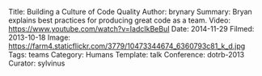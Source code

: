 Title: Building a Culture of Code Quality
Author: brynary
Summary: Bryan explains best practices for producing great code as a team.
Video: https://www.youtube.com/watch?v=IadcIkBeBuI
Date: 2014-11-29
Filmed: 2013-10-18
Image: https://farm4.staticflickr.com/3779/10473344674_6360793c81_k_d.jpg
Tags: teams
Category: Humans
Template: talk
Conference: dotrb-2013
Curator: sylvinus
